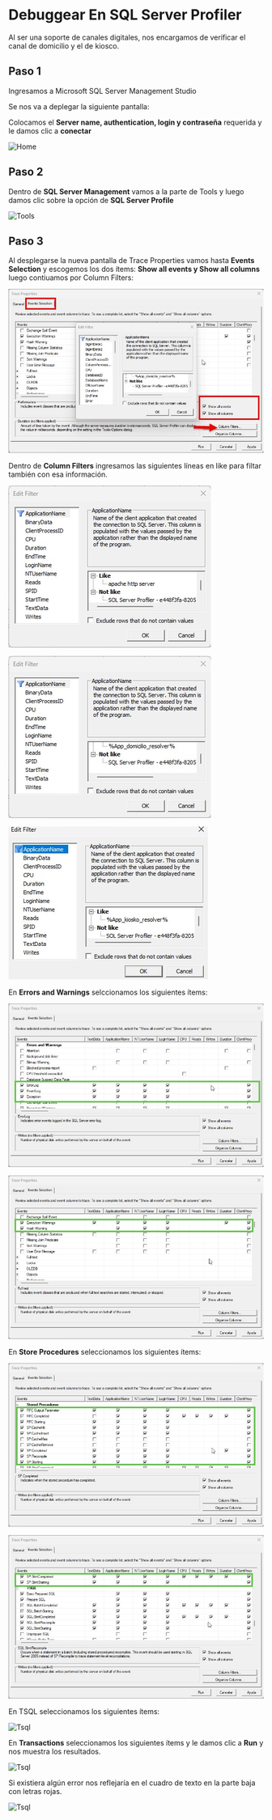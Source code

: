 # Debuggear En SQL Server Profiler  
  
Al ser una soporte de canales digitales, nos encargamos de verificar el canal de domicilio y el de kiosco.


## Paso 1

Ingresamos a Microsoft SQL Server Management Studio

Se nos va a deplegar la siguiente pantalla:

Colocamos el **Server name, authentication, login y contraseña** requerida y le damos clic a **conectar**

![Home](SQL/Home.jpeg)

## Paso 2 

Dentro de **SQL Server Management** vamos a la parte de Tools y luego damos clic sobre la opción de **SQL Server Profile**  

![Tools](SQL/Tools.jpeg)  
  
## Paso 3  
  
Al desplegarse la nueva pantalla de Trace Properties vamos hasta **Events Selection** y escogemos los dos ítems: **Show all events y Show all columns** luego contiuamos por Column Filters:  
  
![Show](SQL/Show.jpeg) 

Dentro de **Column Filters** ingresamos las siguientes líneas en like para filtar también con esa información.  
  
![Error](SQL/Like.jpeg)  
  
![Error](SQL/Like1.jpeg)  
  
![Error](SQL/Like2.jpeg)  
  
En **Errors and Warnings** selccionamos los siguientes ítems:  

![Error](SQL/Error_Warn.jpeg)
  
![Error](SQL/Error_Warn2.jpeg)  
 
En **Store Procedures** seleccionamos los siguientes ítems:  
  
![StP](SQL/Stp1.jpeg) 
  
![StP](SQL/Stp2.jpeg)  

En TSQL seleccionamos los siguientes ítems:  
  
![Tsql](SQL/Tsql.jpeg)  
  
En **Transactions** seleccionamos los siguientes ítems y le damos clic a **Run** y nos muestra los resultados.
  
![Tsql](SQL/Transt.jpeg)  
   
Si existiera algún error nos reflejaría en el cuadro de texto en la parte baja con letras rojas.  

![Tsql](SQL/Result.jpeg)  
